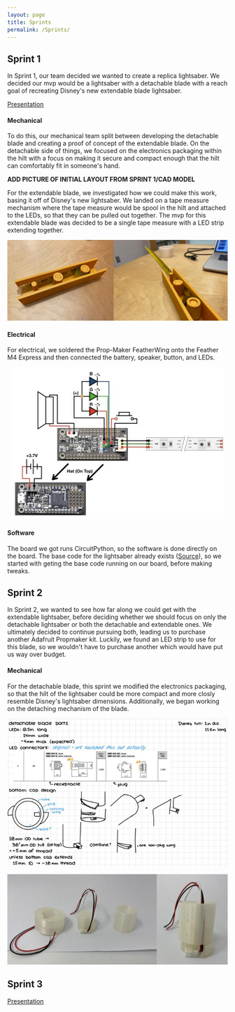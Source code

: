```yaml
---
layout: page
title: Sprints
permalink: /Sprints/
---
```


## Sprint 1
In Sprint 1, our team decided we wanted to create a replica lightsaber. We decided our mvp would be a lightsaber with a detachable blade with a reach goal of recreating Disney's new extendable blade lightsaber. 

[Presentation](https://docs.google.com/presentation/d/1-5Kee44TzqyZskYLsyKVEHtzWcdqXS3h8iD9GProHQo/edit?usp=sharing)

#### Mechanical
To do this, our mechanical team split between developing the detachable blade and creating a proof of concept of the extendable blade. On the detachable side of things, we focused on the electronics packaging within the hilt with a focus on making it secure and compact enough that the hilt can comfortably fit in someone's hand.

**ADD PICTURE OF INITIAL LAYOUT FROM SPRINT 1/CAD MODEL**

For the extendable blade, we investigated how we could make this work, basing it off of Disney's new lightsaber. We landed on a tape measure mechanism where the tape measure would be spool in the hilt and attached to the LEDs, so that they can be pulled out together. The mvp for this extendable blade was decided to be a single tape measure with a LED strip extending together.

<p align="center">
  <img src="./sprint1extendable.jpg" alt="Extendable Proof of Concept">
</p>

#### Electrical
For electrical, we soldered the Prop-Maker FeatherWing onto the Feather M4 Express and then connected the battery, speaker, button, and LEDs. 

<p align="center">
  <img src="./sprint1electrical.jpg" alt="Sprint 1 Circuit Diagram">
</p>

#### Software
The board we got runs CircuitPython, so the software is done directly on the board. The base code for the lightsaber already exists ([Source](https://learn.adafruit.com/hallowing-lightsaber/program-with-circuitpython)), so we started with geting the base code running on our board, before making tweaks.


## Sprint 2
In Sprint 2, we wanted to see how far along we could get with the extendable lightsaber, before deciding whether we should focus on only the detachable lightsaber or both the detachable and extendable ones. We ultimately decided to continue pursuing both, leading us to purchase another Adafruit Propmaker kit. Luckily, we found an LED strip to use for this blade, so we wouldn't have to purchase another which would have put us way over budget.

#### Mechanical
For the detachable blade, this sprint we modified the electronics packaging, so that the hilt of the lightsaber could be more compact and more closly resemble Disney's lightsaber dimensions. Additionally, we began working on the detaching mechanism of the blade. 

<p align="center">
  <img src="./sprint2detachabledesign.png" alt="Sprint 2 Detaching Mechanism Design">
</p>

<p align="center">
  <img src="./sprint2detachableprinted.jpg" alt="Sprint 2 Detaching Mechanism">
</p>

## Sprint 3

[Presentation](https://docs.google.com/presentation/d/1FsrQfatEuBN9W9HeRLlkH6D4EyJWSfqdYsHG7buiOm8/edit?usp=sharing)